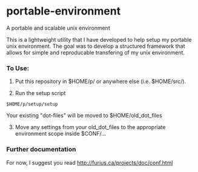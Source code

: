 portable-environment
====================

A portable and scalable unix environment

This is a lightweight utility that I have developed to help setup my portable unix environment.  The goal was to develop a structured framework that allows for simple and reproducable transfering of my unix environment.  

### To Use:

1. Put this repository in $HOME/p/ or anywhere else (i.e. $HOME/src/).

2. Run the setup script

`$HOME/p/setup/setup`

Your existing "dot-files" will be moved to $HOME/old_dot_files

3.  Move any settings from your old_dot_files to the appropriate environment scope inside $CONF/...

### Further documentation
For now, I suggest you read http://furius.ca/projects/doc/conf.html
